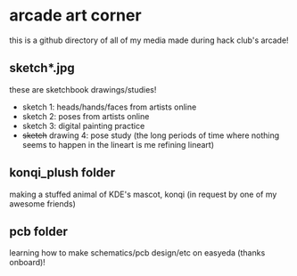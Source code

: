 # arcade art corner
this is a github directory of all of my media made during hack club's arcade!

## sketch*.jpg
these are sketchbook drawings/studies!

* sketch 1: heads/hands/faces from artists online
* sketch 2: poses from artists online
* sketch 3: digital painting practice
* ~~sketch~~ drawing 4: pose study (the long periods of time where nothing seems to happen in the lineart is me refining lineart)

## konqi_plush folder
making a stuffed animal of KDE's mascot, konqi (in request by one of my awesome friends)

## pcb folder
learning how to make schematics/pcb design/etc on easyeda (thanks onboard)!
